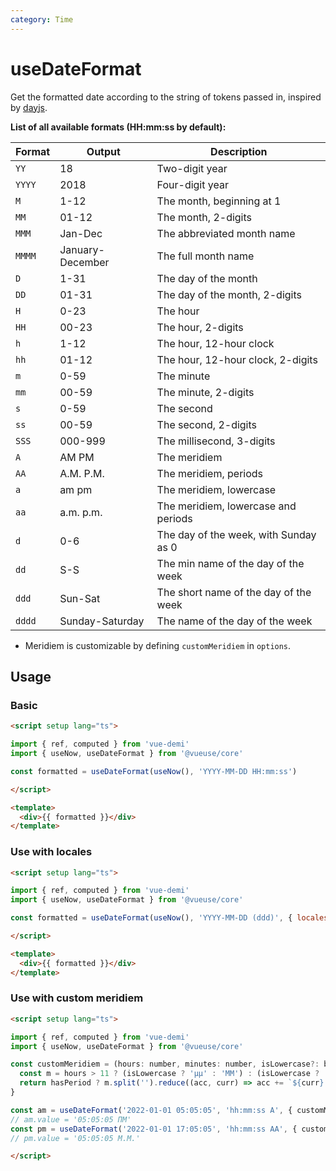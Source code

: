 ```yaml
---
category: Time
---
```


# useDateFormat

Get the formatted date according to the string of tokens passed in, inspired by [dayjs](https://github.com/iamkun/dayjs).

**List of all available formats (HH:mm:ss by default):**

| Format | Output           | Description                           |
|--------| ---------------- |---------------------------------------|
| `YY`   | 18               | Two-digit year                        |
| `YYYY` | 2018             | Four-digit year                       |
| `M`    | 1-12             | The month, beginning at 1             |
| `MM`   | 01-12            | The month, 2-digits                   |
| `MMM`  | Jan-Dec          | The abbreviated month name            |
| `MMMM` | January-December | The full month name                   |
| `D`    | 1-31             | The day of the month                  |
| `DD`   | 01-31            | The day of the month, 2-digits        |
| `H`    | 0-23             | The hour                              |
| `HH`   | 00-23            | The hour, 2-digits                    |
| `h`    | 1-12             | The hour, 12-hour clock               |
| `hh`   | 01-12            | The hour, 12-hour clock, 2-digits     |
| `m`    | 0-59             | The minute                            |
| `mm`   | 00-59            | The minute, 2-digits                  |
| `s`    | 0-59             | The second                            |
| `ss`   | 00-59            | The second, 2-digits                  |
| `SSS`  | 000-999          | The millisecond, 3-digits             |
| `A`    | AM PM            | The meridiem                          |
| `AA`   | A.M. P.M.        | The meridiem, periods                 |
| `a`    | am pm            | The meridiem, lowercase               |
| `aa`   | a.m. p.m.        | The meridiem, lowercase and periods   |
| `d`    | 0-6              | The day of the week, with Sunday as 0 |
| `dd`   | S-S              | The min name of the day of the week   |
| `ddd`  | Sun-Sat          | The short name of the day of the week |
| `dddd` | Sunday-Saturday  | The name of the day of the week       |

- Meridiem is customizable by defining `customMeridiem` in `options`.

## Usage

### Basic

```html
<script setup lang="ts">

import { ref, computed } from 'vue-demi'
import { useNow, useDateFormat } from '@vueuse/core'

const formatted = useDateFormat(useNow(), 'YYYY-MM-DD HH:mm:ss')

</script>

<template>
  <div>{{ formatted }}</div>
</template>
```

### Use with locales

```html
<script setup lang="ts">

import { ref, computed } from 'vue-demi'
import { useNow, useDateFormat } from '@vueuse/core'

const formatted = useDateFormat(useNow(), 'YYYY-MM-DD (ddd)', { locales: 'en-US' })

</script>

<template>
  <div>{{ formatted }}</div>
</template>
```

### Use with custom meridiem

```html
<script setup lang="ts">

import { ref, computed } from 'vue-demi'
import { useNow, useDateFormat } from '@vueuse/core'

const customMeridiem = (hours: number, minutes: number, isLowercase?: boolean, hasPeriod?: boolean) => {
  const m = hours > 11 ? (isLowercase ? 'μμ' : 'ΜΜ') : (isLowercase ? 'πμ' : 'ΠΜ')
  return hasPeriod ? m.split('').reduce((acc, curr) => acc += `${curr}.`, '') : m
}

const am = useDateFormat('2022-01-01 05:05:05', 'hh:mm:ss A', { customMeridiem })
// am.value = '05:05:05 ΠΜ'
const pm = useDateFormat('2022-01-01 17:05:05', 'hh:mm:ss AA', { customMeridiem })
// pm.value = '05:05:05 Μ.Μ.'

</script>
